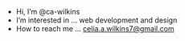 - Hi, I’m @ca-wilkins
- I’m interested in ... web development and design
- How to reach me ... celia.a.wilkins7@gmail.com

<!---
ca-wilkins/ca-wilkins is a ✨ special ✨ repository because its `README.md` (this file) appears on your GitHub profile.
You can click the Preview link to take a look at your changes.
--->
